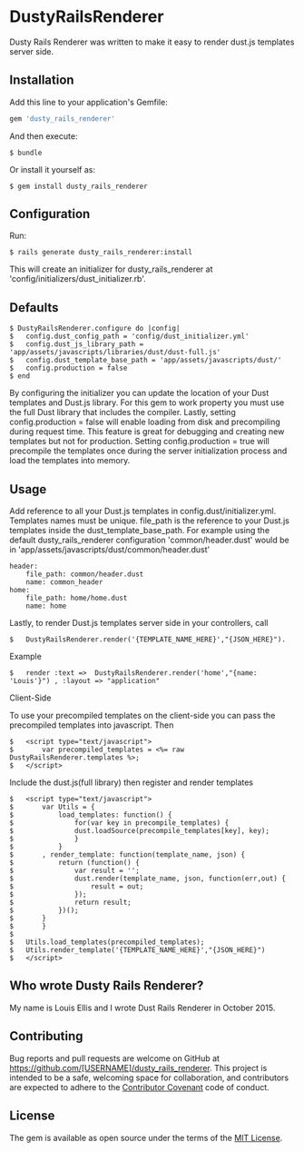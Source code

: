 # DustyRailsRenderer

Dusty Rails Renderer was written to make it easy to render dust.js templates server side.

## Installation

Add this line to your application's Gemfile:

```ruby
gem 'dusty_rails_renderer'
```

And then execute:

    $ bundle

Or install it yourself as:

    $ gem install dusty_rails_renderer

## Configuration

Run:

	$ rails generate dusty_rails_renderer:install

This will create an initializer for dusty_rails_renderer at 'config/initializers/dust_initializer.rb'. 

## Defaults

	$ DustyRailsRenderer.configure do |config|
	$ 	config.dust_config_path = 'config/dust_initializer.yml'
	$ 	config.dust_js_library_path = 'app/assets/javascripts/libraries/dust/dust-full.js'
	$ 	config.dust_template_base_path = 'app/assets/javascripts/dust/'
	$ 	config.production = false	  
	$ end

By configuring the initializer you can update the location of your Dust templates and Dust.js library. For this gem to work property you must use the full Dust library that includes the compiler. Lastly, setting config.production = false will enable loading from disk and precompiling during request time. This
feature is great for debugging and creating new templates but not for production. Setting config.production = true will precompile the templates once
during the server initialization process and load the templates into memory.

## Usage

Add reference to all your Dust.js templates in config.dust/initializer.yml. Templates names must be unique. file_path is the reference to your Dust.js templates
inside the dust_template_base_path. For example using the default dusty_rails_renderer configuration 'common/header.dust' would be in 'app/assets/javascripts/dust/common/header.dust'

	header:
  		file_path: common/header.dust
  		name: common_header
	home:
  		file_path: home/home.dust
  		name: home

Lastly, to render Dust.js templates server side in your controllers, call  
	
	$	DustyRailsRenderer.render('{TEMPLATE_NAME_HERE}',"{JSON_HERE}"). 

Example

	$	render :text =>  DustyRailsRenderer.render('home',"{name: 'Louis'}") , :layout => "application"

Client-Side

To use your precompiled templates on the client-side you can pass the precompiled templates into javascript. Then

	$	<script type="text/javascript">
	$		var precompiled_templates = <%= raw DustyRailsRenderer.templates %>;
	$	</script>

Include the dust.js(full library) then register and render templates

	$	<script type="text/javascript">
	$		var Utils = {
	$			load_templates: function() {
	$    			for(var key in precompile_templates) {
	$	  	  		dust.loadSource(precompile_templates[key], key);
	$    			}
	$			} 
	$		, render_template: function(template_name, json) { 
	$			return (function() {
	$				var result = '';
	$	   			dust.render(template_name, json, function(err,out) {
	$					result = out;
	$				});
	$				return result;
	$			})();
	$		}
	$		}
	$
	$	Utils.load_templates(precompiled_templates);
	$	Utils.render_template('{TEMPLATE_NAME_HERE}',"{JSON_HERE}")
	$	</script>

## Who wrote Dusty Rails Renderer?

My name is Louis Ellis and I wrote Dust Rails Renderer in October 2015.

## Contributing

Bug reports and pull requests are welcome on GitHub at https://github.com/[USERNAME]/dusty_rails_renderer. This project is intended to be a safe, welcoming space for collaboration, and contributors are expected to adhere to the [Contributor Covenant](contributor-covenant.org) code of conduct.


## License

The gem is available as open source under the terms of the [MIT License](http://opensource.org/licenses/MIT).

